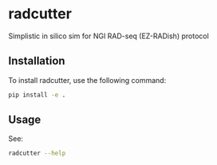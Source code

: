 # radcutter
Simplistic in silico sim for NGI RAD-seq (EZ-RADish) protocol 

## Installation

To install radcutter, use the following command:

```sh
pip install -e .
```

## Usage

See:

```sh
radcutter --help
```
